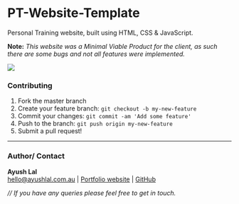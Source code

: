# PT-Website-Template

Personal Training website, built using HTML, CSS &amp; JavaScript.

**Note:** _This website was a Minimal Viable Product for the client, as such there are some bugs and not all features were implemented._

![](assets/images/readme_screencapture.png)

### Contributing

1. Fork the master branch
2. Create your feature branch: `git checkout -b my-new-feature`
3. Commit your changes: `git commit -am 'Add some feature'`
4. Push to the branch: `git push origin my-new-feature`
5. Submit a pull request!

---

### Author/ Contact

**Ayush Lal** <br>
hello@ayushlal.com.au | [Portfolio website](http://www.ayushlal.com.au) | [GitHub](https://github.com/ayush-lal)

_// If you have any queries please feel free to get in touch._
